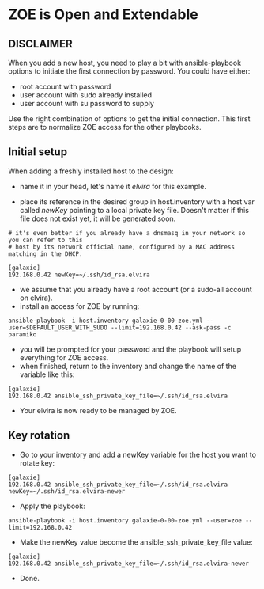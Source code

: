 ZOE is Open and Extendable
==========================

## DISCLAIMER

When you add a new host, you need to play a bit with ansible-playbook options to initiate the first connection
by password. You could have either:

* root account with password
* user account with sudo already installed
* user account with su password to supply

Use the right combination of options to get the initial connection. This first steps are to normalize ZOE access
for the other playbooks.

## Initial setup

When adding a freshly installed host to the design:

* name it in your head, let's name it _elvira_ for this example.

* place its reference in the desired group in host.inventory with a host var called _newKey_ pointing to a local private key file. 
Doesn't matter if this file does not exist yet, it will be generated soon.

```
# it's even better if you already have a dnsmasq in your network so you can refer to this 
# host by its network official name, configured by a MAC address matching in the DHCP.

[galaxie]
192.168.0.42 newKey=~/.ssh/id_rsa.elvira
```

* we assume that you already have a root account (or a sudo-all account on elvira).
* install an access for ZOE by running:

```
ansible-playbook -i host.inventory galaxie-0-00-zoe.yml --user=$DEFAULT_USER_WITH_SUDO --limit=192.168.0.42 --ask-pass -c paramiko
```

* you will be prompted for your password and the playbook will setup everything for ZOE access.
* when finished, return to the inventory and change the name of the variable like this:

```
[galaxie]
192.168.0.42 ansible_ssh_private_key_file=~/.ssh/id_rsa.elvira
```

* Your elvira is now ready to be managed by ZOE.

## Key rotation

* Go to your inventory and add a newKey variable for the host you want to rotate key:

```
[galaxie]
192.168.0.42 ansible_ssh_private_key_file=~/.ssh/id_rsa.elvira newKey=~/.ssh/id_rsa.elvira-newer
```

* Apply the playbook:

```
ansible-playbook -i host.inventory galaxie-0-00-zoe.yml --user=zoe --limit=192.168.0.42
```

* Make the newKey value become the ansible_ssh_private_key_file value:

```
[galaxie]
192.168.0.42 ansible_ssh_private_key_file=~/.ssh/id_rsa.elvira-newer
```
* Done.